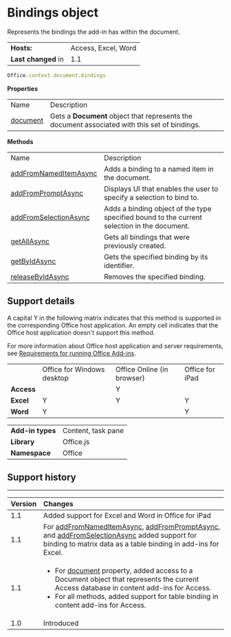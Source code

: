 
# Bindings object
Represents the bindings the add-in has within the document.

|||
|:-----|:-----|
|**Hosts:**|Access, Excel, Word|
|**Last changed** in|1.1|

```js
Office.context.document.bindings
```


**Properties**

|||
|:-----|:-----|
|Name|Description|
|[document](../../reference/shared/bindings.document.md)|Gets a  **Document** object that represents the document associated with this set of bindings.|

**Methods**

|||
|:-----|:-----|
|Name|Description|
|[addFromNamedItemAsync](../../reference/shared/bindings.addfromnameditemasync.md)|Adds a binding to a named item in the document.|
|[addFromPromptAsync](../../reference/shared/bindings.addfrompromptasync.md)|Displays UI that enables the user to specify a selection to bind to.|
|[addFromSelectionAsync](../../reference/shared/bindings.addfromselectionasync.md)|Adds a binding object of the type specified bound to the current selection in the document.|
|[getAllAsync](../../reference/shared/bindings.getallasync.md)|Gets all bindings that were previously created.|
|[getByIdAsync](../../reference/shared/bindings.getbyidasync.md)|Gets the specified binding by its identifier.|
|[releaseByIdAsync](../../reference/shared/bindings.releasebyidasync.md)|Removes the specified binding.|

## Support details


A capital Y in the following matrix indicates that this method is supported in the corresponding Office host application. An empty cell indicates that the Office host application doesn't support this method.

For more information about Office host application and server requirements, see [Requirements for running Office Add-ins](../../docs/overview/requirements-for-running-office-add-ins.md).


|||||
|:-----|:-----|:-----|:-----|
||Office for Windows desktop|Office Online (in browser)|Office for iPad|
|**Access**||Y||
|**Excel**|Y|Y|Y|
|**Word**|Y||Y|

|||
|:-----|:-----|
|**Add-in types**|Content, task pane|
|**Library**|Office.js|
|**Namespace**|Office|

## Support history



****


|**Version**|**Changes**|
|:-----|:-----|
|1.1|Added support for Excel and Word in Office for iPad|
|1.1|For [addFromNamedItemAsync](../../reference/shared/bindings.addfromnameditemasync.md), [addFromPromptAsync](../../reference/shared/bindings.addfrompromptasync.md), and [addFromSelectionAsync](../../reference/shared/bindings.addfromselectionasync.md) added support for binding to matrix data as a table binding in add-ins for Excel.|
|1.1|<ul><li>For <a href="8fa0cb4a-fad1-4f2e-9a7e-5f7aa7789eca.htm">document</a> property, added access to a <span class="keyword">Document</span> object that represents the current Access database in content add-ins for Access.</li><li>For all methods, added support for table binding in content add-ins for Access. </li></ul>|
|1.0|Introduced|
